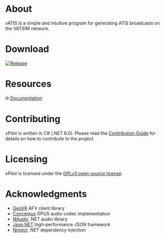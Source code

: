 # About
vATIS is a simple and intuitive program for generating ATIS broadcasts on the VATSIM network.

# Download
[![Release](https://img.shields.io/github/v/release/vatis-project/vatis?include_prereleases&style=for-the-badge)][1]

[1]: https://github.com/vatis-project/vatis/releases/latest

# Resources
:globe_with_meridians: [Documentation](https://docs.vatis.clowd.io)

# Contributing
xPilot is written in C# (.NET 6.0). Please read the [Contribution Guide](CONTRIBUTING.md) for details on how to contribute to the project.

# Licensing
xPilot is licensed under the [GPLv3 open-source license](LICENSE).

# Acknowledgments
* [GeoVR](https://github.com/macaba/GeoVR) AFV client library
* [Concentus](https://github.com/lostromb/concentus) OPUS audio codec implementation
* [NAudio](https://github.com/naudio/NAudio) .NET audio library
* [Json.NET](https://www.newtonsoft.com/json) high-performance JSON framework
* [Ninject](http://www.ninject.org/) .NET dependency injection
